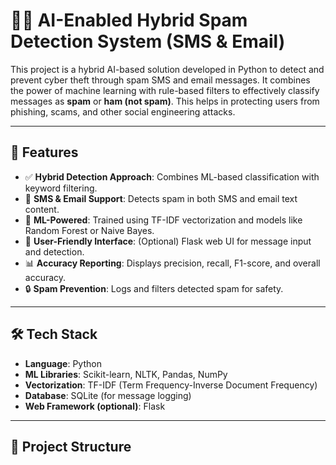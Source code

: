 # 📧🔐 AI-Enabled Hybrid Spam Detection System (SMS & Email)

This project is a hybrid AI-based solution developed in Python to detect and prevent cyber theft through spam SMS and email messages. It combines the power of machine learning with rule-based filters to effectively classify messages as **spam** or **ham (not spam)**. This helps in protecting users from phishing, scams, and other social engineering attacks.

---

## 🚀 Features

- ✅ **Hybrid Detection Approach**: Combines ML-based classification with keyword filtering.
- 📩 **SMS & Email Support**: Detects spam in both SMS and email text content.
- 🧠 **ML-Powered**: Trained using TF-IDF vectorization and models like Random Forest or Naive Bayes.
- 💬 **User-Friendly Interface**: (Optional) Flask web UI for message input and detection.
- 📊 **Accuracy Reporting**: Displays precision, recall, F1-score, and overall accuracy.
- 🔒 **Spam Prevention**: Logs and filters detected spam for safety.

---

## 🛠️ Tech Stack

- **Language**: Python  
- **ML Libraries**: Scikit-learn, NLTK, Pandas, NumPy  
- **Vectorization**: TF-IDF (Term Frequency-Inverse Document Frequency)  
- **Database**: SQLite (for message logging)  
- **Web Framework (optional)**: Flask  

---

## 📁 Project Structure

